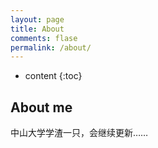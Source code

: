 ```yaml
---
layout: page
title: About
comments: flase
permalink: /about/
---
```


* content
{:toc}

## About me

中山大学学渣一只，会继续更新……





